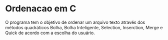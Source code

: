# Ordenacao em C

O programa tem o objetivo de ordenar um arquivo texto através dos métodos quadráticos Bolha, Bolha Inteligente, Selection, Inserction, Merge e Quick de acordo com a escolha do usuário.
